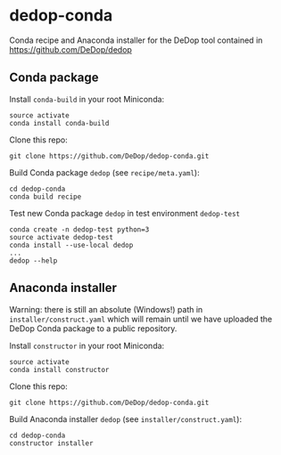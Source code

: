 # dedop-conda

Conda recipe and Anaconda installer for the DeDop tool contained in https://github.com/DeDop/dedop

## Conda package

Install `conda-build` in your root Miniconda:

    source activate
    conda install conda-build
    
Clone this repo:
    
    git clone https://github.com/DeDop/dedop-conda.git
    
Build Conda package `dedop` (see `recipe/meta.yaml`):
    
    cd dedop-conda
    conda build recipe
     
     
Test new Conda package `dedop` in test environment `dedop-test`
     
    conda create -n dedop-test python=3
    source activate dedop-test
    conda install --use-local dedop
    ...
    dedop --help

## Anaconda installer

Warning: there is still an absolute (Windows!) path in `installer/construct.yaml` which will remain
until we have uploaded the DeDop Conda package to a public repository.

Install `constructor` in your root Miniconda:

    source activate
    conda install constructor

Clone this repo:

    git clone https://github.com/DeDop/dedop-conda.git

Build Anaconda installer `dedop` (see `installer/construct.yaml`):

    cd dedop-conda
    constructor installer
